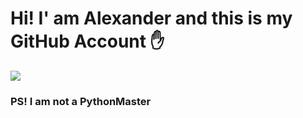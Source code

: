 # Hi! I' am Alexander and this is my GitHub Account ✋

<img src="https://github-readme-stats.vercel.app/api?username=Alexander&theme=cobalt2&show_icons=true)"> 






### PS! I am not a PythonMaster
